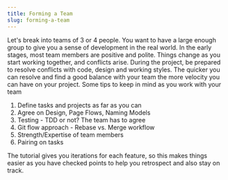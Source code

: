 ```yaml
---
title: Forming a Team
slug: forming-a-team
---
```

  
Let's break into teams of 3 or 4 people. You want to have a large enough group to give you a sense of development in the real world. In the early stages, most team members are positive and polite. Things change as you start working together, and conflicts arise. During the project, be prepared to resolve conflicts with code, design and working styles. The quicker you can resolve and find a good balance with your team the more velocity you can have on your project. Some tips to keep in mind as you work with your team

1. Define tasks and projects as far as you can
2. Agree on Design, Page Flows, Naming Models
3. Testing - TDD or not? The team has to agree
4. Git flow approach - Rebase vs. Merge workflow
5. Strength/Expertise of team members 
6. Pairing on tasks

The tutorial gives you iterations for each feature, so this makes things easier as you have checked points to help you retrospect and also stay on track.






